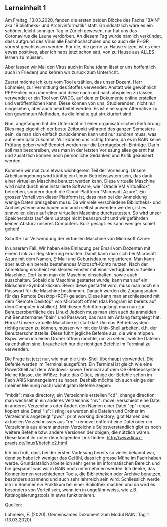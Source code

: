 Lerneinheit 1
---

Am Freitag, 13.03.2020, fanden die ersten beiden Blöcke des Fachs "BAIN" aka "Bibliotheks- und Archivinformatik" statt. Grundsätzlich wäre es ein schöner, leicht sonniger Tag in Zürich gewesen, nur hat uns das Coronavirus die Laune verdorben. An diesem Tag wurde nämlich verkündet, dass aufgrund des Virus alle Fachhochschulen und so auch die FHGR vorerst geschlossen werden. Für die, die gerne zu Hause sitzen, ist es eher etwas positives, aber ich habs jetzt schon satt, von zu Hause aus ALLES lernen zu müssen.

Aber lassen wir Mal den Virus auch in Ruhe (dann lässt er uns hoffentlich auch in Frieden) und kehren wir zurück zum Unterricht.

Zuerst möchte ich kurz vom Tool erzählen, das unser Dozent, Herr Lohmeier, zur Vermittlung des Stoffes verwendet. Anstatt wie gewöhnlich PPP-Folien vorzubereiten und diese nach und nach abspielen zu lassen, verwendet er ein Tool von GWDG, auf dem er Dokumente online erstellen und veröffentlichen kann. Diese können von uns, Studierenden, nicht nur eingesehen, aber auch bearbeitet werden. Es ist eine super Alternative zu den gewohnten Methoden, da die Inhalte gut strukturiert sind.

Nun, angefangen hat der Unterricht mit einer organisatorischen Einführung. Dies mag eigentlich der beste Zeitpunkt während des ganzen Semesters sein, da man sich einfach zurücklehnen kann und nur zuhören muss, was auf einen bald zukommt. Wir können uns richtig freuen, da es in BAIN keine Prüfung geben wird! Benotet werden nur die Lerntagebuch-Einträge. Darin soll man beschreiben, was man in der letzten Vorlesung alles gelernt hat und zusätzlich können noch persönliche Gedanken und Kritik geäussert werden.

Kommen wir mal zum etwas wichtigerem Teil der Vorlesung: Unsere Arbeitsumgebung wird künftig ein Linux-Betriebssystem sein, das dank einer virtuellen Maschine benutzt werden kann. Diese virtuelle Maschine wird nicht durch eine installierte Software, wie "Oracle VM VirtualBox", betrieben, sondern durch die Cloud-Plattform "Microsoft Azure". Ein grosser Vorteil von dieser Plattform ist, dass man bei der Anmeldung wenige Daten preisgeben muss. Da wir viele verschiedene Bibliotheks- und Archivsysteme anschauen und auch selbst anwenden werden, ist es sinnvoller, diese auf einer virtuellen Maschine durchzutesten. So wird unser Speicherplatz (auf dem Laptop) nicht beansprucht und wir gefährden keinen Absturz unseres Computers. Kurz gesagt: es kann weniger schief gehen!

Schritte zur Verwendung der virtuellen Maschine von Microsoft Azure:

In unserem Fall: Wir haben eine Einladung per Email vom Dozenten mit einem Link zur Registrierung erhalten. Damit kann man sich bei Microsoft Azure mit dem Namen, E-Mail und Geburtsdatum registrieren. Man kann aber auch ein bereits bestehendes Microsoft-Konto nutzen.
Nach der Anmeldung erscheint ein kleines Fenster mit einer verfügbaren virtuellen Maschine. Dort kann man die Maschine einschalten, sowie auch ausschalten.
Sobald die Maschine gestartet wurde, kann man auf ein Bildschirm-Symbol klicken. Bevor diese gestartet wird, muss man noch ein Passwort für die Maschine bestimmen. Danach werden die Zugangsdaten für das Remote Desktop (RDP) geladen. Diese kann man anschliessend mit dem "Remote Desktop" von Microsoft öffnen (das Program ist bereits auf dem Computer installiert).
Mit diesen Schritten gelangt man nun zur Benutzeroberfläche des Linux! Jedoch muss man sich auch da anmelden mit Benutzername "bain" und Passwort, das man am Anfang festgelegt hat.
Hurra! Unsere virtuelle Maschine ist startklar!
Um das Betriebssystem richtig nutzen zu können, müssen wir mit der Unix-Shell arbeiten, d.h. der Benutzerschnittstelle. Diese führt jegliche Befehle aus, die wir eintippen. Bspw. wenn ich einen Ordner öffnen möchte, um zu sehen, welche Dateien da enthalten sind, brauche ich nur die richtigen Befehle im Terminal zu verwenden.

Die Frage ist jetzt nur, wie man die Unix-Shell überhaupt verwendet. Die Befehle werden im Terminal ausgeführt. Ein Terminal ist gleich wie eine PowerShell auf dem Windows- sowie Terminal auf dem OS-Betriebssystem. Meine Klasse, die IW18vz, hatte das Glück, einige der Befehle schon im Fach ARIS kennengelernt zu haben. Deshalb möchte ich auch einige der (meiner Meinung nach) wichtigsten Befehle zeigen:

"mkdir": make directory; ein Verzeichnis erstellen
"cd": change direction; man wechselt in ein anderes Verzeichnis
"mv": move; verschiebt eine Datei in anderes Verzeichnis oder Ändert den Namen einer Datei
"cp": copy; kopiert eine Datei
"ls": listing; es werden alle Dateien und Ordner im Verzeichnis angezeigt
"pwd": print working directory; gibt Namen des aktuellen Verzeichnisses aus
"rm": remove; entfernt eine Datei oder ein Verzeichnis aus einem anderen Verzeichnis
Selbstverständlich gibt es noch weitere Befehle bzw. andere Versionen der obigen, die nützlich wären. Diese könnt ihr unter dem folgenden Link finden: http://www.linux-praxis.de/linux1/befehle2.html

Ich bin froh, dass bei der ersten Vorlesung bereits so vieles bekannt war, denn so habe ich weniger das Gefühl, dass ich grosse Mühe im Fach haben werde. Grundsätzlich arbeite ich sehr gerne im informatischen Bereich und bin gespannt was wir in BAIN noch unternehmen werden. Ich denke, das Kennenlernen verschiedener Tools, die Bibliotheken oder Archive benutzen, besonders spannend und auch sehr lehrreich sein wird. Schliesslich werde ich im Sommer ein Praktikum bei einer Bibliothek machen und da wird es besonders von Vorteil sein, wenn ich in ungefähr weiss, wie z.B. Katalogisierungstools in etwa funktionieren.

Quellen:

Lohmeier, F. (2020). Gemeinsames Dokument zum Modul BAIN: Tag 1 (13.03.2020).
